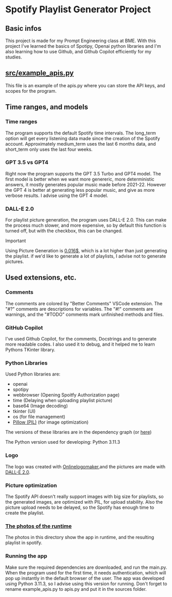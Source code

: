 # Spotify Playlist Generator Project

## Basic infos

This project is made for my Prompt Engineering class at BME. With this project I've learned the basics of Spotipy, Openai python libraries and I'm also learning how to use Github, and Github Copilot efficiently for my studies.

## [src/example_apis.py](src/example_apis.py)

This file is an example of the apis.py where you can store the API keys, and scopes for the program.

## Time ranges, and models

### Time ranges

The program supports the default Spotify time intervals. The long_term option will get every  listening data made since the creation of the Spotify account. Approximately medium_term uses the last 6 months data, and short_term only uses the last four weeks.

### GPT 3.5 vs GPT4

Right now the program supports the GPT 3.5 Turbo and GPT4 model. The first model is better when we want more genereric, more deterministic answers, it mostly generates popular music made before 2021-22. However the GPT 4 is better at generating less popular music, and give as more verbose results. I advise using the GPT 4 model.

### DALL-E 2.0

For playlist picture generation, the program uses DALL-E 2.0. This can make the process much slower, and more expensive, so by default this function is turned off, but with the checkbox, this can be changed.

> [!IMPORTANT]
> Using Picture Generation is [0.016$](https://openai.com/api/pricing/), which is a lot higher than just generating the playlist. if we'd like to generate a lot of playlists, I advise not to generate pictures.

## Used extensions, etc.

### Comments

The comments are colored by "Better Comments" VSCode extension. The "#?" comments are descriptions for variables. The "#!" comments are warnings, and the "#TODO" comments mark unfinished methods and files.

### GitHub Copilot

I've used Github Copilot, for the comments, Docstrings and to generate more readable codes. I also used it to debug, and it helped me to learn Pythons TKinter library.

### Python Libraries
Used Python libraries are:

- openai
- spotipy
- webbrowser (Opening Spoitfy Authorization page)
- time (Delaying when uploading playlist picture)
- base64 (Image decoding)
- tkinter (UI)
- os (for file management)
- [Pillow (PIL)](https://github.com/python-pillow/Pillow) (for image optimization)

The versions of these libraries are in the dependency graph (or [here](requirements.txt))

The Python version used for developing: Python 3.11.3 

### Logo
The logo was created with [Onlinelogomaker](https://www.onlinelogomaker.com/),and the pictures are made with [DALL-E 2.0](https://openai.com/dall-e-2).

### Picture optimization

The Spotify API doesn't really support images with big size for playlists, so the generated images, are optimized with PIL, for upload stability. Also the picture upload needs to be delayed, so the Spotify has enough time to create the playlist.

### [The photos of the runtime](photos_of_runtime)

The photos in this directory show the app in runtime, and the resulting playlist in spotify.

### Running the app

Make sure the required dependencies are downloaded, and run the main.py. When the program used for the first time, it needs
authentication, which will pop up instantly in the default browser of the user. The app was developed using Python 3.11.3,
so I advise using this version for running. Don't forget to rename example_apis.py to apis.py and put it in the sources folder.